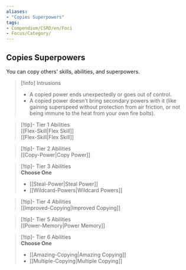 ```yaml
---
aliases:
- "Copies Superpowers"
tags:
- Compendium/CSRD/en/Foci
- Focus/Category/
---
```


  
## Copies Superpowers  
You can copy others' skills, abilities, and superpowers.  

>[!info] Intrusions  
>- A copied power ends unexpectedly or goes out of control.  
>- A copied power doesn't bring secondary powers with it (like gaining superspeed without protection from air friction, or not being immune to the heat from your own fire bolts).  


>[!tip]- Tier 1 Abilities  
> [[Flex-Skill|Flex Skill]]  
> [[Flex-Skill|Flex Skill]]  


>[!tip]- Tier 2 Abilities  
> [[Copy-Power|Copy Power]]  


>[!tip]- Tier 3 Abilities  
> **Choose One**  
>- [[Steal-Power|Steal Power]]  
>- [[Wildcard-Powers|Wildcard Powers]]  


>[!tip]- Tier 4 Abilities  
> [[Improved-Copying|Improved Copying]]  


>[!tip]- Tier 5 Abilities  
> [[Power-Memory|Power Memory]]  


>[!tip]- Tier 6 Abilities  
> **Choose One**  
>- [[Amazing-Copying|Amazing Copying]]  
>- [[Multiple-Copying|Multiple Copying]]